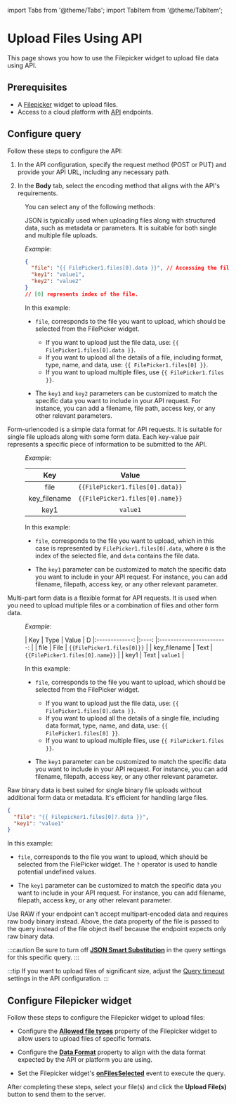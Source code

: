 import Tabs from '@theme/Tabs';
import TabItem from '@theme/TabItem';

# Upload Files Using API 

This page shows you how to use the Filepicker widget to upload file data using API.


## Prerequisites

* A [Filepicker](/reference/widgets/filepicker) widget to upload files.
* Access to a cloud platform with [API](/connect-data/reference/rest-api) endpoints.


## Configure query

Follow these steps to configure the API:


1. In the API configuration, specify the request method (POST or PUT) and provide your API URL, including any necessary path.

2. In the **Body** tab, select the encoding method that aligns with the API's requirements. 

<dd>

You can select any of the following methods:



<Tabs>
  <TabItem value="json" label="JSON">

   JSON is typically used when uploading files along with structured data, such as metadata or parameters. It is suitable for both single and multiple file uploads.

<ZoomImage
  src="/img/filepicker-json.png" 
  alt="Filepicker Json"
  caption=""
/>

<dd>

*Example*: 
```json
{
  "file": "{{ FilePicker1.files[0].data }}", // Accessing the file data
  "key1": "value1",
  "key2": "value2"
}
// [0] represents index of the file.
```

In this example:


* `file`, corresponds to the file you want to upload, which should be selected from the FilePicker widget. 
   * If you want to upload just the file data, use: `{{ FilePicker1.files[0].data }}`.
   * If you want to upload all the details of a file, including format, type, name, and data, use: `{{ FilePicker1.files[0] }}`.
   * If you want to upload multiple files, use `{{ FilePicker1.files }}`.

* The `key1` and `key2` parameters can be customized to match the specific data you want to include in your API request. For instance, you can add  a filename, file path, access key, or any other relevant parameters.
  


</dd>
   
  </TabItem>
    <TabItem value="FORM_URLENCODED" label="FORM_URLENCODED">

  Form-urlencoded is a simple data format for API requests. It is suitable for single file uploads along with some form data. Each key-value pair represents a specific piece of information to be submitted to the API.

<dd>

  <ZoomImage
    src="/img/filepicker-2-2.png" 
    alt="Filepicker Json"
    caption=""
  />

*Example*: 



|      Key      	 	|           Value          	| 
|:-------------:		|:------------------------:	|
| file          		| `{{FilePicker1.files[0].data}}` 	|
| key_filename          		| `{{FilePicker1.files[0].name}}` 	|
| key1 	 	| `value1`                   	|



In this example:


* `file`, corresponds to the file you want to upload, which in this case is represented by `FilePicker1.files[0].data`, where `0` is the index of the selected file, and `data` contains the file data.

* The `key1` parameter can be customized to match the specific data you want to include in your API request. For instance, you can add filename, filepath, access key, or any other relevant parameter.
  


</dd>


  </TabItem>
  <TabItem value="MULTIPART_FORM_DATA" label="MULTIPART_FORM_DATA">

Multi-part form data is a flexible format for API requests. It is used when you need to upload multiple files or a combination of files and other form data.  

  <ZoomImage
    src="/img/filepicker-m-2.png" 
    alt="Filepicker Json"
    caption=""
  />

<dd>

*Example*: 

|      Key      	| Type 	|           Value          	| D
|:-------------:	|:----:	|:------------------------:	|
| file          	| File 	| `{{FilePicker1.files[0]}}` 	|
| key_filename     | Text     		| `{{FilePicker1.files[0].name}}` 	|
| key1 	| Text 	| `value1`                   	|

In this example:

* `file`, corresponds to the file you want to upload, which should be selected from the FilePicker widget. 
   * If you want to upload just the file data, use: `{{ FilePicker1.files[0].data }}`.
   * If you want to upload all the details of a single file, including data format, type, name, and data, use: `{{ FilePicker1.files[0] }}`.
   * If you want to upload multiple files, use `{{ FilePicker1.files }}`.

* The `key1` parameter can be customized to match the specific data you want to include in your API request. For instance, you can add filename, filepath, access key, or any other relevant parameter.
  

</dd>


  </TabItem>
  <TabItem value="RAW" label="RAW">
    Raw binary data is best suited for single binary file uploads without additional form data or metadata. It's efficient for handling large files.

```json
{
  "file": "{{ Filepicker1.files[0]?.data }}",
  "key1": "value1"
}
```


In this example:

* `file`, corresponds to the file you want to upload, which should be selected from the FilePicker widget. The `?` operator is used to handle potential undefined values.

* The `key1` parameter can be customized to match the specific data you want to include in your API request. For instance, you can add filename, filepath, access key, or any other relevant parameter.

Use RAW if your endpoint can't accept multipart-encoded data and requires raw body binary instead. Above, the data property of the file is passed to the query instead of the file object itself because the endpoint expects only raw binary data.


:::caution
Be sure to turn off [**JSON Smart Substitution**](/connect-data/reference/query-settings#smart-json-substitution) in the query settings for this specific query.
:::

  </TabItem>
</Tabs>

</dd>


:::tip
If you want to upload files of significant size, adjust the [Query timeout](/connect-data/reference/query-settings#query-timeout) settings in the API configuration.
:::








## Configure Filepicker widget

Follow these steps to configure the Filepicker widget to upload files:

* Configure the [**Allowed file types**](/reference/widgets/filepicker#allowed-file-typesarraystring) property of the Filepicker widget to allow users to upload files of specific formats.

* Configure the [**Data Format**](/reference/widgets/filepicker#data-format-string) property to align with the data format expected by the API or platform you are using.

* Set the Filepicker widget's [**onFilesSelected**](/reference/widgets/filepicker#onfilesselected) event to execute the query.

After completing these steps, select your file(s) and click the **Upload File(s)** button to send them to the server.








